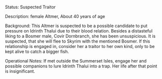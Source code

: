 Status: Suspected Traitor

Description: female Altmer, About 40 years of age

Background: This Altmer is suspected to be a possible candidate to put pressure on Idrinth Thalui due to their blood relation. Besides a distasteful liking to a Bosmer male, Covir Dornbranch, she has been unsuspicious. It is suspected, that she will flee to Skyrim with the mentioned Bosmer. If this relationship is engaged in, consider her a traitor to her own kind, only to be kept alive to catch a bigger fish.

Operational Notes: If met outside the Summerset Isles, engage her and possible companions to lure Idrinth Thalui into a trap. Her life after that point is insignificant.
